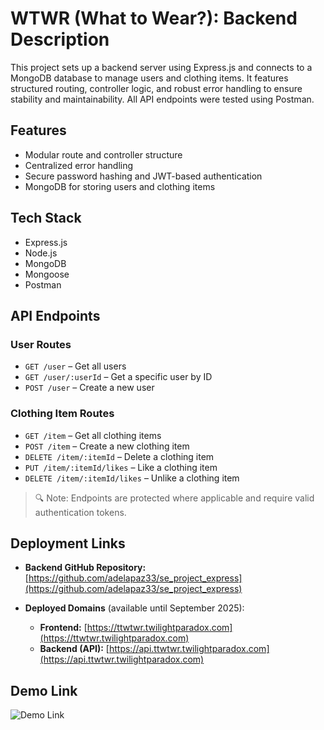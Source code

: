 # WTWR (What to Wear?): Backend Description

This project sets up a backend server using Express.js and connects to a MongoDB database to manage users and clothing items. It features structured routing, controller logic, and robust error handling to ensure stability and maintainability. All API endpoints were tested using Postman.

## Features

- Modular route and controller structure
- Centralized error handling
- Secure password hashing and JWT-based authentication
- MongoDB for storing users and clothing items

## Tech Stack

- Express.js
- Node.js
- MongoDB
- Mongoose
- Postman

## API Endpoints

### User Routes

- `GET /user` – Get all users
- `GET /user/:userId` – Get a specific user by ID
- `POST /user` – Create a new user

### Clothing Item Routes

- `GET /item` – Get all clothing items
- `POST /item` – Create a new clothing item
- `DELETE /item/:itemId` – Delete a clothing item
- `PUT /item/:itemId/likes` – Like a clothing item
- `DELETE /item/:itemId/likes` – Unlike a clothing item

> 🔍 Note: Endpoints are protected where applicable and require valid authentication tokens.

## Deployment Links

- **Backend GitHub Repository:** [https://github.com/adelapaz33/se_project_express](https://github.com/adelapaz33/se_project_express)

- **Deployed Domains** (available until September 2025):
  - **Frontend:** [https://ttwtwr.twilightparadox.com](https://ttwtwr.twilightparadox.com)
  - **Backend (API):** [https://api.ttwtwr.twilightparadox.com](https://api.ttwtwr.twilightparadox.com)

## Demo Link

![Demo Link](https://youtu.be/eGQR6fo5mP8?si=lz8z-w8bTv15gDT5)
